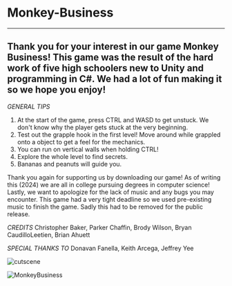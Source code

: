 # Monkey-Business

-----------------------------------------------------------------------------------------------------------------------------------------------------------------------------------------------------------------
Thank you for your interest in our game Monkey Business! This game was the result of the hard work of five high schoolers new to Unity and programming in C#. We had a lot of fun making it so we hope you enjoy!
-----------------------------------------------------------------------------------------------------------------------------------------------------------------------------------------------------------------

*GENERAL TIPS*
1. At the start of the game, press CTRL and WASD to get unstuck. We don't know why the player gets stuck at the very beginning.
2. Test out the grapple hook in the first level! Move around while grappled onto a object to get a feel for the mechanics.
3. You can run on vertical walls when holding CTRL! 
4. Explore the whole level to find secrets.
5. Bananas and peanuts will guide you.

Thank you again for supporting us by downloading our game! As of writing this (2024) we are all in college pursuing degrees in computer science! 
Lastly, we want to apologize for the lack of music and any bugs you may encounter. This game had a very tight deadline so we used pre-existing music to finish the game. 
Sadly this had to be removed for the public release.

*CREDITS*
Christopher Baker, Parker Chaffin, Brody Wilson, Bryan CaudilloLeetien, Brian Ahuett

*SPECIAL THANKS TO*
Donavan Fanella, Keith Arcega, Jeffrey Yee

![cutscene](https://github.com/user-attachments/assets/2710a88b-db7a-4dc3-a279-bacf149fa6de)

![MonkeyBusiness](https://github.com/user-attachments/assets/94427800-9bea-4f56-a414-72d3aabfe8f3)
